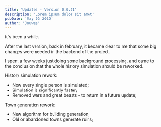 ```yaml
---
title: 'Updates - Version 0.0.11'
description: 'Lorem ipsum dolor sit amet'
pubDate: 'May 03 2025'
author: 'Jouwee'
---
```


<p>It's been a while.</p>

<p>After the last version, back in february, it became clear to me that some big changes were needed in the backend of the project.</p>

<p>I spent a few weeks just doing some background processing, and came to the conclusion that the whole history simulation should be reworked.</p>

History simulation rework:
<ul>
    <li>Now every single person is simulated;</li>
    <li>Simulation is significantly faster;</li>
    <li>Removed wars and great beasts - to return in a future update;</li>
</ul>

Town generation rework:
<ul>
    <li>New algorithm for building generation;</li>
    <li>Old or abandoned towns generate ruins;</li>
</ul>